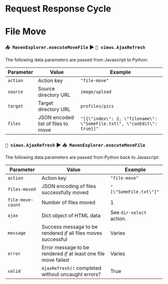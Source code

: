 # Request Response Cycle

# File Move

### `📤 MavenExplorer.executeMoveFile` ▶ `🐍 views.AjaxRefresh`

The following data parameters are passed from Javascript to Python:

Parameter | Value | Example 
--- | --- | --- 
`action` | Action key | `"file-move"` 
`source` | Source directory URL | `image/upload` 
`target` | Target directory URL | `profiles/pics` 
`files` | JSON encoded list of files to move | `"[{\"index\": 2, \"filename\": \"SomeFile.txt\", \"canEdit\": true}]"`


### `🐍 views.AjaxRefresh` ▶ `📥 MavenExplorer.executeMoveFile`

The following data parameters are passed from Python back to Javascript:

Parameter | Value | Example 
--- | --- | --- 
`action` | Action key | `"file-move"` 
`files-moved` | JSON encoding of files successfully moved | `"[\"SomeFile.txt\"]"`
`file-move-count` | Number of files moved | 1
`ajax` | Dict object of HTML data | See `dir-select` action.  
`message` | Success message to be rendered *if* all files moves successful | Varies
`error` | Error message to be rendered *if* at least one file move failed | Varies
`valid` | `AjaxRefresh()` completed without uncaught errors? | True



